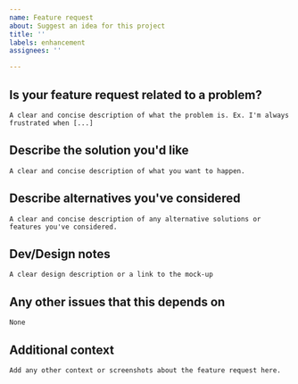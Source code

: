 ```yaml
---
name: Feature request
about: Suggest an idea for this project
title: ''
labels: enhancement
assignees: ''

---
```


## Is your feature request related to a problem?

``
A clear and concise description of what the problem is. Ex. I'm always frustrated when [...]
``
## Describe the solution you'd like

``
A clear and concise description of what you want to happen.
``

## Describe alternatives you've considered

``
A clear and concise description of any alternative solutions or features you've considered.
``

## Dev/Design notes

``
A clear design description or a link to the mock-up
``

## Any other issues that this depends on

``
None
``

## Additional context

``
 Add any other context or screenshots about the feature request here.
 ``